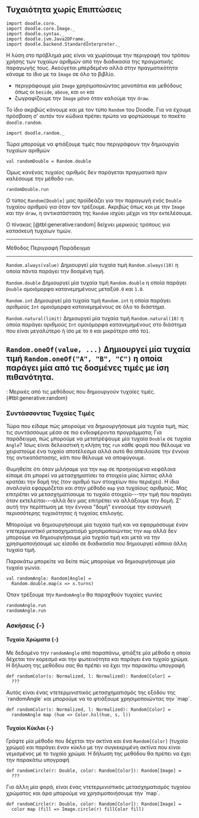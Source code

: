 ## Τυχαιότητα χωρίς Επιπτώσεις

```tut:invisible
import doodle.core._
import doodle.core.Image._
import doodle.syntax._
import doodle.jvm.Java2DFrame._
import doodle.backend.StandardInterpreter._
```

Η λύση στο πρόβλημά μας είναι να χωρίσουμε την περιγραφή του τρόπου χρήσης των τυχαίων αριθμών από την διαδικασία της πραγματικής παραγωγής τους. Ακούγεται μπερδεμένο αλλά στην πραγματικότητα κάναμε το ίδιο με τα `Image` σε όλο το βιβλίο.

- περιγράφουμε μία `Image` χρησιμοποιώντας μονοπάτια και μεθόδους όπως οι `beside`, `above`, και `on` και
- ζωγραφίζουμε την `Image` μόνο όταν καλούμε την `draw`.

Το ίδιο ακριβώς κάνουμε και με τον τύπο `Random` του Doodle. Για να έχουμε πρόσβαση σ' αυτόν τον κώδικα πρέπει πρώτα να φορτώσουμε το πακέτο `doodle.random`.

```tut:silent:book
import doodle.random._
```

Τώρα μπορούμε να φτιάξουμε τιμές που περιγράφουν την δημιουργία τυχαίων αριθμών

```tut:book
val randomDouble = Random.double
```

Όμως κανένας τυχαίος αριθμός δεν παράγεται πραγματικά πριν καλέσουμε την μέθοδο `run`.

```tut:book
randomDouble.run
```

Ο τύπος `Random[Double]` μας προϊδεάζει για την παραγωγή ενός `Double` τυχαίου αριθμού για όταν τον τρέξουμε. Ακριβώς όπως και με την `Image` και την `draw`, η αντικατάσταση της `Random` ισχύει μέχρι να την εκτελέσουμε.

Ο πίνακας [@tbl:generative:random] δείχνει μερικούς τρόπους για κατασκευή τυχαίων τιμών.

----------------------------------------------------------------------------------------
Μέθοδος                    Περιγραφή                       Παράδειγμα
-------------------------- ------------------------------ ------------------------------
`Random.always(value)`     Δημιουργεί μία τυχαία τιμή       `Random.always(10)`
                           η οποία πάντα παράγει την
                           δοσμένη τιμή.

`Random.double`            Δημιουργεί μία τυχαία τιμή       `Random.double`
                           η οποία παράγει `Double`
                           ομοιόμορφα κατανεμημένους
                           μεταξύ`0.0` και `1.0`.

`Random.int`               Δημιουργεί μία τυχαία τιμή        `Random.int`
                           η οποία παράγει αριθμούς `Int`
                           ομοιόμορφα κατανεμημένους
                           σε όλο το διάστημα.

`Random.natural(limit)`    Δημιουργεί μία τυχαία τιμή        `Random.natural(10)`
                           η οποία παράγει αριθμούς `Int`
                           ομοιόμορφα κατανεμημένους
                           στο διάστημα που είναι
                           μεγαλύτερο ή ίσο με το `0`
                           και μικρότερο από το`1`.

`Random.oneOf(value, ...)` Δημιουργεί μία τυχαία τιμή        `Random.oneOf("A", "B", "C")`
                           η οποία παράγει μία από τις
                           δοσμένες τιμές με ίση
                           πιθανότητα.
----------------------------------------------------------------------------------------

: Μερικές από τις μεθόδους που δημιουργούν τυχαίες τιμές. {#tbl:generative:random}


### Συντάσσοντας Τυχαίες Τιμές

Τώρα που είδαμε πώς μπορούμε να δημιουργήσουμε μία τυχαία τιμή, πώς τις συντάσσουμε μέσα σε πιο ενδιαφέροντα προγράμματα; Για παράδειγμα, πώς μπορούμε να μετατρέψουμε μία τυχαία `Double` σε τυχαία `Angle`? Ίσως είναι δελεαστική η κλήση της `run` κάθε φορά που θέλουμε να χειριστούμε ένα τυχαίο αποτέλεσμα αλλά αυτό θα απειλούσε την έννοια της αντικατάστασης, κάτι που θέλουμε να αποφύγουμε.

Θυμηθείτε ότι όταν μιλήσαμε για την `map` σε προηγούμενα κεφάλαια είπαμε ότι μπορεί να μετασχηματίσει τα στοιχεία μίας λίστας αλλά κρατάει την δομή της (τον αριθμό των στοιχείων που περιέχει). Η ίδια αναλογία εφαρμόζεται και στην μέθοδο `map` για τυχαίους αριθμούς. Μας επιτρέπει να μετασχηματίσουμε το τυχαίο στοιχείο---την τιμή που παράγει όταν εκτελείται---αλλά δεν μας επιτρέπει να αλλάξουμε την δομή. Σ' αυτή την περίπτωση με την έννοια "δομή" εννοούμε την εισαγωγή περισσότερης τυχαιότητας ή τυχαίας επιλογής.

Μπορούμε να δημιουργήσουμε μία τυχαία τιμή και να εφαρμόσουμε έναν *ντετερμινιστικό* μετασχηματισμό χρησιμοποιώντας την `map` αλλά δεν μπορούμε να δημιουργήσουμε μία τυχαία τιμή και μετά να την χρησιμοποιήσουμε ως είσοδο σε διαδικασία που δημιουργεί κάποια άλλη τυχαία τιμή.

Παρακάτω μπορείτε να δείτε πώς μπορούμε να δημιουργήσουμε μία τυχαία γωνία.

```tut:silent:book
val randomAngle: Random[Angle] =
  Random.double.map(x => x.turns)
```

Όταν τρέξουμε την `RandomAngle` θα παραχθούν τυχαίες γωνίες

```tut:book
randomAngle.run
randomAngle.run
```

### Ασκήσεις {-}

#### Τυχαία Χρώματα {-}

Με δεδομένο την `randomAngle` από παραπάνω, φτιάξτε μία μέθοδο η οποία δέχεται τον κορεσμό και την φωτεινότητα και παράγει ένα τυχαίο χρώμα. Η δήλωση της μεθόδου σας θα πρέπει να έχει την παρακάτω υπογραφή

```tut:silent:book
def randomColor(s: Normalized, l: Normalized): Random[Color] =
  ???
```

<div class="example">
Αυτός είναι ένας ντετερμινιστικός μετασχηματισμός της εξόδου της `randomAngle` και μπορούμε να το φτιάξουμε χρησιμοποιώντας την `map`.

```tut:silent:book
def randomColor(s: Normalized, l: Normalized): Random[Color] =
  randomAngle map (hue => Color.hsl(hue, s, l))
```
</div>

#### Τυχαίοι Κύκλοι {-}

Γράψτε μία μέθοδο που δέχεται την ακτίνα και ένα `Random[Color]` (τυχαίο χρώμα) και παράγει έναν κύκλο με την συγκεκριμένη ακτίνα που είναι γεμισμένος με το τυχαίο χρώμα. Η δήλωση της μεθόδου θα πρέπει να έχει την παρακάτω υπογραφή

```tut:silent:book
def randomCircle(r: Double, color: Random[Color]): Random[Image] =
  ???
```

<div class="example">
Για άλλη μία φορά, είναι ένας ντετερμινιστικός μετασχηματισμός τυχαίου χρώματος και άρα μπορούμε να χρησιμοποιήσουμε την `map`.

```tut:silent:book
def randomCircle(r: Double, color: Random[Color]): Random[Image] =
  color map (fill => Image.circle(r) fillColor fill)
```
</div>
